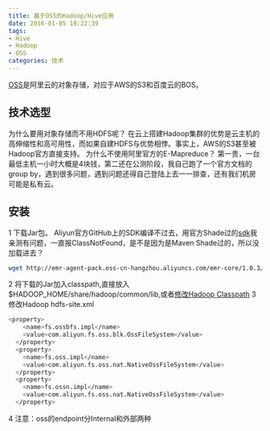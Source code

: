 ```yaml
---
title: 基于OSS的Hadoop/Hive应用 
date: 2016-01-05 18:22:39
tags: 
- Hive 
- Hadoop 
- OSS
categories: 技术
---
```

[OSS](http://www.aliyun.com/product/oss/)是阿里云的对象存储，对应于AWS的S3和百度云的BOS。
## 技术选型
为什么要用对象存储而不用HDFS呢？
在云上搭建Hadoop集群的优势是云主机的高伸缩性和高可用性，而如果自建HDFS与优势相悖。事实上，AWS的S3甚至被Hadoop官方直接支持。
为什么不使用阿里官方的E-Mapreduce？
第一贵，一台最低主机一小时大概是4块钱，第二还在公测阶段，我自己跑了一个官方文档的group by，遇到很多问题，遇到问题还得自己登陆上去一一排查，还有我们机房可能是私有云。
## 安装
1 下载Jar包。
Aliyun官方GitHub上的SDK编译不过去，用官方Shade过的[sdk](https://help.aliyun.com/document_detail/emr/sdk/Aliyun-Spark-SDK.html?spm=5176.docemr/quick-start/prepare.6.130.H0Todk)我亲测有问题，一直报ClassNotFound，是不是因为是Maven Shade过的，所以没加载进去？

``` bash
wget http://emr-agent-pack.oss-cn-hangzhou.aliyuncs.com/emr-core/1.0.3/emr-core-1.0.3.jar

```

2 将下载的Jar加入classpath,直接放入$HADOOP_HOME/share/hadoop/common/lib,或者[修改Hadoop Classpath](http://stackoverflow.com/questions/28029134/how-can-i-access-s3-s3n-from-a-local-hadoop-2-6-installation)
3 修改Hadoop hdfs-site.xml

``` bash
<property>
    <name>fs.ossbfs.impl</name>
    <value>com.aliyun.fs.oss.blk.OssFileSystem</value>
  </property>
  <property>
    <name>fs.oss.impl</name>
    <value>com.aliyun.fs.oss.nat.NativeOssFileSystem</value>
  </property>
  <property>
    <name>fs.ossn.impl</name>
    <value>com.aliyun.fs.oss.nat.NativeOssFileSystem</value>
  </property>


```


4 注意：oss的endpoint分Internal和外部两种

